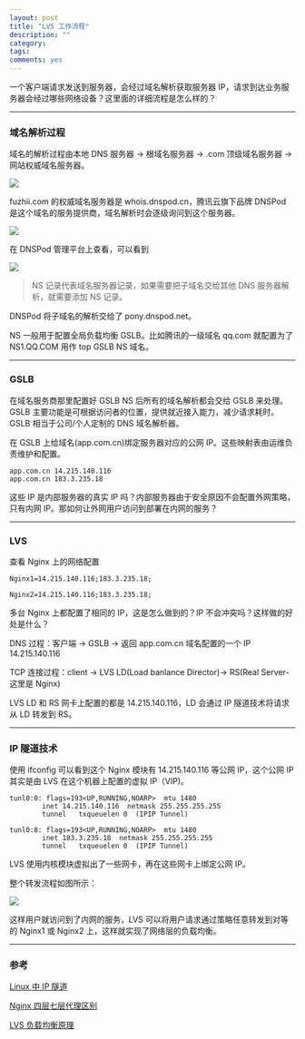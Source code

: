 ```yaml
---
layout: post
title: "LVS 工作流程"
description: ""
category: 
tags:
comments: yes
---
```


一个客户端请求发送到服务器，会经过域名解析获取服务器 IP，请求到达业务服务器会经过哪些网络设备？这里面的详细流程是怎么样的？

---

### 域名解析过程

域名的解析过程由本地 DNS 服务器 -> 根域名服务器 -> .com 顶级域名服务器 -> 网站权威域名服务器。

![](https://tva1.sinaimg.cn/large/008i3skNgy1grtmzryojkj30vq0i4gu5.jpg)

fuzhii.com 的权威域名服务器是 whois.dnspod.cn，腾讯云旗下品牌 DNSPod 是这个域名的服务提供商，域名解析时会逐级询问到这个服务器。

![](https://tva1.sinaimg.cn/large/008i3skNgy1grshrmzsmbj315k0n6wht.jpg)

在 DNSPod 管理平台上查看，可以看到 

![](https://tva1.sinaimg.cn/large/008i3skNgy1grshuakhd4j320a0cggo7.jpg)

> NS 记录代表域名服务器记录，如果需要把子域名交给其他 DNS 服务器解析，就需要添加 NS 记录。

DNSPod 将子域名的解析交给了 pony.dnspod.net。

NS 一般用于配置全局负载均衡 GSLB。比如腾讯的一级域名 qq.com 就配置为了 NS1.QQ.COM 用作 top GSLB NS 域名。

----

### GSLB

在域名服务商那里配置好 GSLB NS 后所有的域名解析都会交给 GSLB 来处理。GSLB 主要功能是可根据访问者的位置，提供就近接入能力，减少请求耗时。GSLB 相当于公司/个人定制的 DNS 域名解析器。

在 GSLB 上给域名(app.com.cn)绑定服务器对应的公网 IP。这些映射表由运维负责维护和配置。

```
app.com.cn 14.215.140.116
app.com.cn 183.3.235.18
```

这些 IP 是内部服务器的真实 IP 吗？内部服务器由于安全原因不会配置外网策略，只有内网 IP。那如何让外网用户访问到部署在内网的服务？

----

### LVS

查看 Nginx 上的网络配置

```
Nginx1=14.215.140.116;183.3.235.18;

Nginx2=14.215.140.116;183.3.235.18;
```

多台 Nginx 上都配置了相同的 IP，这是怎么做到的？IP 不会冲突吗？这样做的好处是什么？

DNS 过程：客户端 -> GSLB -> 返回 app.com.cn 域名配置的一个 IP 14.215.140.116 

TCP 连接过程：client -> LVS LD(Load banlance Director)-> RS(Real Server-这里是 Nginx)

LVS LD 和 RS 网卡上配置的都是 14.215.140.116，LD 会通过 IP 隧道技术将请求从 LD 转发到 RS。

----

### IP 隧道技术

使用 ifconfig 可以看到这个 Nginx 模块有 14.215.140.116 等公网 IP，这个公网 IP 其实是由 LVS 在这个机器上配置的虚拟 IP（VIP)。

```
tunl0:0: flags=193<UP,RUNNING,NOARP>  mtu 1480
        inet 14.215.140.116  netmask 255.255.255.255
        tunnel   txqueuelen 0  (IPIP Tunnel)

tunl0:8: flags=193<UP,RUNNING,NOARP>  mtu 1480
        inet 183.3.235.18  netmask 255.255.255.255
        tunnel   txqueuelen 0  (IPIP Tunnel)
```

LVS 使用内核模块虚拟出了一些网卡，再在这些网卡上绑定公网 IP。

整个转发流程如图所示：

![](https://tva1.sinaimg.cn/large/008i3skNgy1gruldxw04sj31fc0iswra.jpg)

这样用户就访问到了内网的服务，LVS 可以将用户请求通过策略任意转发到对等的 Nginx1 或 Nginx2 上，这样就实现了网络层的负载均衡。

---

### 参考

[Linux 中 IP 隧道](https://sites.google.com/site/emmoblin/linux-network-1/linux-zhongip-sui-dao)


[Nginx 四层七层代理区别](https://blog.csdn.net/weixin_44685869/article/details/105572608)

[LVS 负载均衡原理](https://www.cnblogs.com/zhangxingeng/p/10497279.html)
